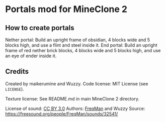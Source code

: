 # Portals mod for MineClone 2
## How to create portals

Nether portal: Build an upright frame of obsidian, 4 blocks wide and 5 blocks high, and use a flint and steel inside it.
End portal: Build an upright frame of red nether brick blocks, 4 blocks wide and 5 blocks high, and use an eye of ender inside it.

## Credits
Created by maikerumine and Wuzzy.
Code license: MIT License (see `LICENSE`).

Texture license: See README.md in main MineClone 2 directory.

License of sound: [CC BY 3.0](http://creativecommons.org/licenses/by/3.0/)
Authors: [FreqMan](https://freesound.org/people/FreqMan/) and Wuzzy
Source: <https://freesound.org/people/FreqMan/sounds/32541/>
